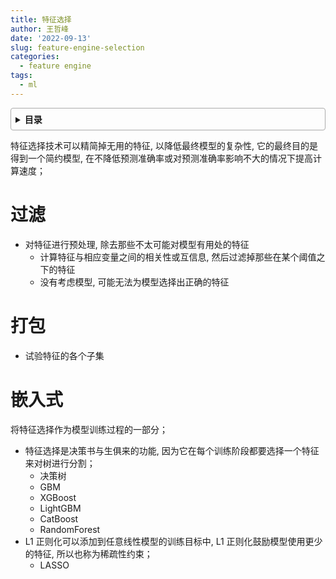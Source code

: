 ```yaml
---
title: 特征选择
author: 王哲峰
date: '2022-09-13'
slug: feature-engine-selection
categories:
  - feature engine
tags:
  - ml
---
```


<style>
details {
    border: 1px solid #aaa;
    border-radius: 4px;
    padding: .5em .5em 0;
}
summary {
    font-weight: bold;
    margin: -.5em -.5em 0;
    padding: .5em;
}
details[open] {
    padding: .5em;
}
details[open] summary {
    border-bottom: 1px solid #aaa;
    margin-bottom: .5em;
}
</style>

<details><summary>目录</summary><p>

- [过滤](#过滤)
- [打包](#打包)
- [嵌入式](#嵌入式)
</p></details><p></p>

特征选择技术可以精简掉无用的特征, 以降低最终模型的复杂性, 
它的最终目的是得到一个简约模型, 在不降低预测准确率或对预测准确率影响不大的情况下提高计算速度；

# 过滤

- 对特征进行预处理, 除去那些不太可能对模型有用处的特征
    - 计算特征与相应变量之间的相关性或互信息, 然后过滤掉那些在某个阈值之下的特征
    - 没有考虑模型, 可能无法为模型选择出正确的特征

# 打包

- 试验特征的各个子集

# 嵌入式

将特征选择作为模型训练过程的一部分；

- 特征选择是决策书与生俱来的功能, 因为它在每个训练阶段都要选择一个特征来对树进行分割；
    - 决策树
    - GBM
    - XGBoost
    - LightGBM
    - CatBoost
    - RandomForest
- L1 正则化可以添加到任意线性模型的训练目标中, 
  L1 正则化鼓励模型使用更少的特征, 所以也称为稀疏性约束；
    - LASSO
